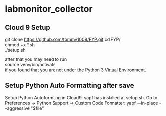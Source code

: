 # labmonitor_collector

## Cloud 9 Setup ##

git clone https://github.com/tommy1008/FYP.git
cd FYP/  
chmod +x *.sh  
./setup.sh  

after that you may need to run  
source venv/bin/activate  
if you found that you are not under the Python 3 Virtual Environment.

## Setup Python Auto Formatting after save ##
Setup Python Autoformting in Cloud9. yapf has installed at setup.sh.
Go to Preferences -> Python Support -> Custom Code Formatter:
yapf --in-place --aggressive "$file"  
